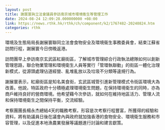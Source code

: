 ```yaml
---
layout: post
title: 謝展寰與立法會議員參訪南京城市環境衞生等管理工作
date: 2024-08-24 12:09:28.000000000 +08:00
link: https://news.rthk.hk/rthk/ch/component/k2/1767482-20240824.htm
categories: rthk
---
```


環境及生態局局長謝展寰聯同立法會食物安全及環境衞生事務委員會，結束江蘇省訪問行程，謝展寰今日傍晚返港。
 
訪問團早上參訪南京玄武區紅廟街區，了解城市管理綜合行政執法總隊如何以創新管理思路，聯合物業管理和環境衛生人員等實行「管環執聯動」的街區一體化治理新模式，從源頭處理佔道經營、亂堆亂放以及垃圾不分類等違規行為。
 
謝展寰表示，紅廟街區是知名美食街，玄武區城管引進新管理模式令街區環境大為改善。他說，特區政府十分積極處理環境衛生問題，在保持環境衛生的同時，亦為商戶維持良好的營商環境。他希望藉今次參訪，就如何在維持地區活力、管理人流和保持環境衛生之間保持平衡，交流經驗。

考察團團長楊永杰總結4天的職務考察，形容是次考察行程豐富，所獲得的經驗和資料，將有助議員日後在議會內與政府就加強香港的食物安全、環境衛生服務和市容管理，以及促進本地漁農業發展等議題進行討論和建言獻策。
